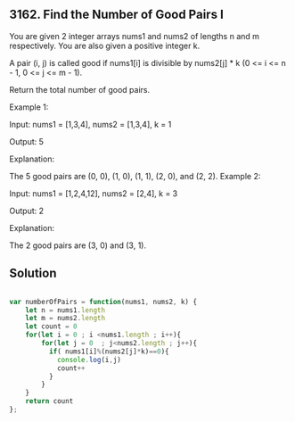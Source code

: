 ## 3162. Find the Number of Good Pairs I

You are given 2 integer arrays nums1 and nums2 of lengths n and m respectively. You are also given a positive integer k.

A pair (i, j) is called good if nums1[i] is divisible by nums2[j] * k (0 <= i <= n - 1, 0 <= j <= m - 1).

Return the total number of good pairs.

 

Example 1:

Input: nums1 = [1,3,4], nums2 = [1,3,4], k = 1

Output: 5

Explanation:

The 5 good pairs are (0, 0), (1, 0), (1, 1), (2, 0), and (2, 2).
Example 2:

Input: nums1 = [1,2,4,12], nums2 = [2,4], k = 3

Output: 2

Explanation:

The 2 good pairs are (3, 0) and (3, 1).

## Solution

```jsx

var numberOfPairs = function(nums1, nums2, k) {
    let n = nums1.length
    let m = nums2.length
    let count = 0
    for(let i = 0 ; i <nums1.length ; i++){
        for(let j = 0  ; j<nums2.length ; j++){
          if( nums1[i]%(nums2[j]*k)==0){
            console.log(i,j)
            count++
          }
        }
    }
    return count
};
```